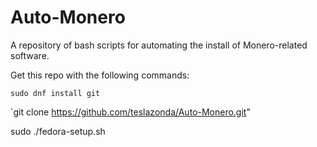 # Auto-Monero

A repository of bash scripts for automating the install of Monero-related software.

Get this repo with the following commands:

`sudo dnf install git`

`git clone https://github.com/teslazonda/Auto-Monero.git"

sudo ./fedora-setup.sh
